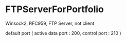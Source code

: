 # FTPServerForPortfolio
Winsock2, RFC959, FTP Server, not client

default port ( active data port : 200, control port : 210 )
